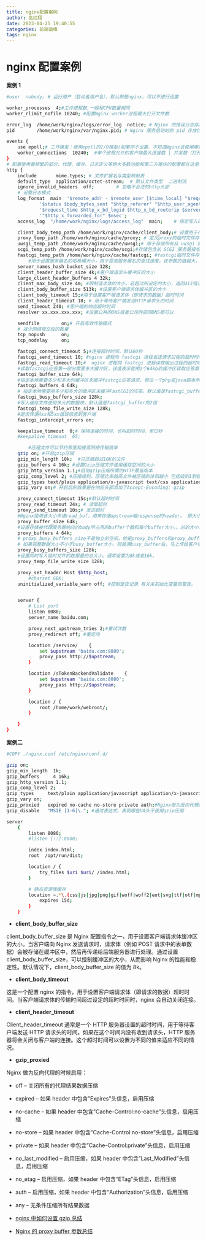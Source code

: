 ```yaml
---
title: nginx配置案例
author: 高红翔
date: 2023-04-25 19:40:55
categories: 前端运维
tags: nginx
---
```


# nginx 配置案例

**案例 1**

```bash
#user  nobody; # 运行用户（启动者用户名），默认即是nginx，可以不进行设置

worker_processes  4;#工作进程数,一般和CPU数量相同
worker_rlimit_nofile 10240; #配置Nginx worker进程最大打开文件数

error_log  /home/work/nginx/logs/error_log  notice; # Nginx 的错误日志存放目录
pid        /home/work/nginx/var/nginx.pid; # Nginx 服务启动时的 pid 存放位置

events {
    use epoll;# 工作模型：使用epoll的I/O模型(如果你不设置、不知道Nginx该使用哪种轮询方法，会自动选择一个最适合你操作系统的)
    worker_connections  10240;  #单个进程允许的客户端最大连接数 | 并发数（打开的文件数限制）
}
# 配置使用最频繁的部分，代理、缓存、日志定义等绝大多数功能和第三方模块的配置都在这里设置
http {
    include       mime.types; # 文件扩展名与类型映射表
    default_type  application/octet-stream;  # 默认文件类型  二进制流
    ignore_invalid_headers  off;		# 忽略不合法的http头部
    # 设置日志模式
    log_format  main  '$remote_addr - $remote_user [$time_local] "$request" '
            '$status $body_bytes_sent "$http_referer" "$http_user_agent" '
            '$request_time $http_x_bd_logid $http_x_bd_routerip $server_addr $upstream_addr $host '
            '"$http_x_forwarded_for" $msec';
    access_log  "/home/work/nginx/logs/access_log"  main;	 # 指定写入的文件名和日志格式

    client_body_temp_path /home/work/nginx/cache/client_body;# 设置用于存储包含客户端请求正文的临时文件的目录
    proxy_temp_path /home/work/nginx/cache/proxy; # 定义proxy的临时文件存在目录以及目录的层级。
    uwsgi_temp_path /home/work/nginx/cache/uwsgi;# 用于存储带有从 uwsgi 服务器接收到的数据的临时文件
    scgi_temp_path /home/work/nginx/cache/scgi;#存储包含从 SCGI 服务器接收到的数据的临时文件
    fastcgi_temp_path /home/work/nginx/cache/fastcgi; #fastcgi临时文件存放路径
		#用于设置服务器名的哈希桶大小，用于提高服务器名的查找速度。该参数的值越大，哈希桶的数量越多，查找速度也越快，但是需要消耗更多的内存。默认值为 32，可以根据实际情况适当调整。
    server_names_hash_bucket_size 128;
    client_header_buffer_size 4k;#客户端请求头缓冲区的大小
    large_client_header_buffers 4 32k;
    client_max_body_size 4m; #限制请求体的大小，若超过所设定的大小，返回413错误。
    client_body_buffer_size 513k; #设置客户端请求体缓冲区的大小
    client_body_timeout 15;#用于设置客户端请求体（即请求的数据）超时时间
    client_header_timeout 10; # 用于等待客户端发送HTTP请求头的时间
    send_timeout 240; #客户端的响应超时时间
    resolver xx.xxx.xxx.xxx; #设置公共的DNS或者公司内部的DNS都可以

    sendfile        on;# 开启高效传输模式
    # 减少网络报文段的数量
    tcp_nopush      on;
    tcp_nodelay     on;

    fastcgi_connect_timeout 5;#连接超时时间，默认60秒
    fastcgi_send_timeout 10; #nginx 进程向 fastcgi 进程发送请求过程的超时时间，默认值60秒
    fastcgi_read_timeout 10;#  nginx 进程向 fastcgi 进程读取输出过程的超时时间，默认值60秒
    #读取fastcgi应答第一部分需要多大缓冲区，该值表示使用1个64kb的缓冲区读取应答第一部分(应答头),可以设置为fastcgi_buffers选项缓冲区大小
    fastcgi_buffer_size 64k;
    #指定本地需要多少和多大的缓冲区来缓冲fastcgi应答请求，假设一个php或java脚本所产生页面大小为256kb,那么会为其分配4个64kb的缓冲来缓存；若页面大于256kb,那么大于的256kb的部分会缓存到fastcgi_temp指定路径中，这并非是个好办法，内存数据处理快于硬盘，一般该值应该为站点中php/java脚本所产生页面大小中间值，如果站点大部分脚本所产生的页面大小为256kb，那么可把值设置为16 16k,4 64k等
    fastcgi_buffers 4 64k;
    # 指定本地需要用多少和多大的缓冲区来缓冲FastCGI的应答。默认值是fastcgi_buffer的2倍
    fastcgi_busy_buffers_size 128k;
    #写入缓存文件使用多大的数据块，默认值是fastcgi_buffer的2倍
    fastcgi_temp_file_write_size 128k;
    #是否传递4xx和5xx错误信息到客户端
    fastcgi_intercept_errors on;

    keepalive_timeout  0;# 保持连接的时间，也叫超时时间，单位秒
    #keepalive_timeout  65;

		#压缩文件可以节约带宽和提高网络传输效率
    gzip on; #开启gzip压缩
    gzip_min_length 10k;  #只压缩超过10K的文件
    gzip_buffers 4 16k; #设置Gzip压缩文件使用缓存空间的大小
    gzip_http_version 1.1;#启用gzip压缩所需的HTTP最低版本
    gzip_comp_level 2; #压缩级别，压缩比率越高文件被压缩的体积越小 包括级别1到级别9
    gzip_types text/plain application/x-javascript text/css application/xml;#进行压缩的文件类型
    gzip_vary on;# 开启后的效果是在响应头部添加了Accept-Encoding: gzip

    proxy_connect_timeout 15s;#默认超时时间
    proxy_read_timeout 24s; # 读取超时
    proxy_send_timeout 10s;# 发送超时
    #Nginx使用该大小申请read_buf，用来存储upstream端response的header。 即大小指定了 upstream header 最大长度，如果响应头超过了这个长度，Nginx会报upstream sent too big header错误，然后client收到的是502。
    proxy_buffer_size 64k;
    #设置存储被代理服务器响应的body所占用的buffer个数和每个buffer大小。。总的大小为number*size
    proxy_buffers 4 64k;
    # proxy_busy_buffers_size不是独立的空间，他是proxy_buffers和proxy_buffer_size的一部分。
    # 如果完整数据大小不小于busy_buffer大小，则装满busy_buffer后，马上传给客户端；
    proxy_busy_buffers_size 128k;
    #设置同时写入临时文件的数据量的总大小。通常设置为8k或者16k。
    proxy_temp_file_write_size 128k;

    proxy_set_header Host $http_host;
		#charset GBK;
    uninitialized_variable_warn off; #控制是否记录 有关未初始化变量的警告。


    server {
        # List port
        listen 8080;
        server_name baidu.com;

        proxy_next_upstream_tries 2;#重试次数
        proxy_redirect off; #重定向

        location /service/    {
            set $upstream 'baidu.com:8080';
            proxy_pass http://$upstream;
        }

        location /sTokenBackendValidate    {
            set $upstream 'baidu.com:8080';
            proxy_pass http://$upstream;
        }

        location / {
            root /home/work/webroot/;
        }

    }
}

```

**案例二**

```bash
#COPY ./nginx.conf /etc/nginx/conf.d/

gzip on;
gzip_min_length  1k;
gzip_buffers     4 16k;
gzip_http_version 1.1;
gzip_comp_level 2;
gzip_types     text/plain application/javascript application/x-javascript text/javascript text/css application/xml application/xml+rss;
gzip_vary on;
gzip_proxied   expired no-cache no-store private auth;#Nginx做为反向代理的时候启用：
gzip_disable   "MSIE [1-6]\."; #通过表达式，表明哪些UA头不使用gzip压缩

server
    {
        listen 8080;
        #listen [::]:8080;

        index index.html;
        root  /opt/run/dist;

        location / {
            try_files $uri $uri/ /index.html;
        }

        # 静态资源强缓存
        location ~.*\.(css|js|jpg|png|gif|woff|woff2|eot|svg|ttf|otf|mp3|m4a|aac)$ {
	        expires 15d;
        }
    }
```

- **client_body_buffer_size**

client_body_buffer_size 是 Nginx 配置指令之一，用于设置客户端请求体缓冲区的大小。当客户端向 Nginx 发送请求时，请求体（例如 POST 请求中的表单数据）会被存储在缓冲区中，然后再传递给后端服务器进行处理。通过设置 client_body_buffer_size，可以控制缓冲区的大小，从而影响 Nginx 的性能和稳定性。默认情况下，client_body_buffer_size 的值为 8k。

- **client_body_timeout**

这是一个配置 nginx 的指令，用于设置客户端请求体（即请求的数据）超时时间。当客户端请求体的传输时间超过设定的超时时间时，nginx 会自动关闭连接。

- **client_header_timeout**

Client_header_timeout 通常是一个 HTTP 服务器设置的超时时间，用于等待客户端发送 HTTP 请求头的时间。如果在这个时间内没有收到请求头，HTTP 服务器将会关闭与客户端的连接。这个超时时间可以设置为不同的值来适应不同的情况。

- **gzip_proxied**

Nginx 做为反向代理的时候启用：

- off – 关闭所有的代理结果数据压缩
- expired – 如果 header 中包含”Expires”头信息，启用压缩
- no-cache – 如果 header 中包含”Cache-Control:no-cache”头信息，启用压缩
- no-store – 如果 header 中包含”Cache-Control:no-store”头信息，启用压缩
- private – 如果 header 中包含”Cache-Control:private”头信息，启用压缩
- no_last_modified – 启用压缩，如果 header 中包含”Last_Modified”头信息，启用压缩
- no_etag – 启用压缩，如果 header 中包含“ETag”头信息，启用压缩
- auth – 启用压缩，如果 header 中包含“Authorization”头信息，启用压缩
- any – 无条件压缩所有结果数据

- [nginx 中如何设置 gzip 总结](https://www.cnblogs.com/Renyi-Fan/p/11047490.html#_label4_3)

- [Nginx 的 proxy buffer 参数总结](https://www.cnblogs.com/wshenjin/p/11608744.html)
